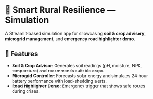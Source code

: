 # 🌾 Smart Rural Resilience — Simulation

A Streamlit-based simulation app for showcasing **soil & crop advisory**, **microgrid management**, and **emergency road highlighter demo**.

## 🚀 Features
- **Soil & Crop Advisor**: Generates soil readings (pH, moisture, NPK, temperature) and recommends suitable crops.  
- **Microgrid Controller**: Forecasts solar energy and simulates 24-hour battery performance with load-shedding alerts.  
- **Road Highlighter Demo**: Emergency trigger that shows safe routes during crises.  
